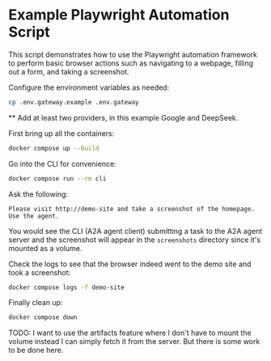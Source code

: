 # Example Playwright Automation Script

This script demonstrates how to use the Playwright automation framework to perform basic browser actions such as navigating to a webpage, filling out a form, and taking a screenshot.


Configure the environment variables as needed:

```bash
cp .env.gateway.example .env.gateway
```

** Add at least two providers, in this example Google and DeepSeek.

First bring up all the containers:

```bash
docker compose up --build
```

Go into the CLI for convenience:

```bash
docker compose run --rm cli
```

Ask the following:

```text
Please visit http://demo-site and take a screenshot of the homepage. Use the agent.
```

You would see the CLI (A2A agent client) submitting a task to the A2A agent server and the screenshot will appear in the `screenshots` directory since it's mounted as a volume.

Check the logs to see that the browser indeed went to the demo site and took a screenshot:

```bash
docker compose logs -f demo-site
```

Finally clean up:

```bash
docker compose down
```

TODO: I want to use the artifacts feature where I don't have to mount the volume instead I can simply fetch it from the server. But there is some work to be done here.
